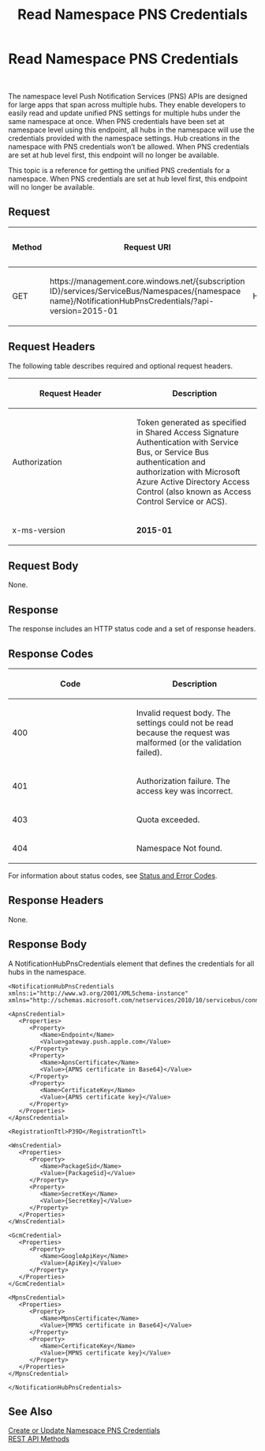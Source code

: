 ﻿---
title: Read Namespace PNS Credentials
TOCTitle: Read Namespace PNS Credentials
ms:assetid: ca85e8e4-2afd-4585-9313-caba2405705e
ms:mtpsurl: https://msdn.microsoft.com/en-us/library/Mt238295(v=Azure.100)
ms:contentKeyID: 65913461
ms.date: 08/18/2015
mtps_version: v=Azure.100
---

# Read Namespace PNS Credentials

 


The namespace level Push Notification Services (PNS) APIs are designed for large apps that span across multiple hubs. They enable developers to easily read and update unified PNS settings for multiple hubs under the same namespace at once. When PNS credentials have been set at namespace level using this endpoint, all hubs in the namespace will use the credentials provided with the namespace settings. Hub creations in the namespace with PNS credentials won’t be allowed. When PNS credentials are set at hub level first, this endpoint will no longer be available.

This topic is a reference for getting the unified PNS credentials for a namespace. When PNS credentials are set at hub level first, this endpoint will no longer be available.

## Request

<table>
<colgroup>
<col style="width: 33%" />
<col style="width: 33%" />
<col style="width: 33%" />
</colgroup>
<thead>
<tr class="header">
<th><p>Method</p></th>
<th><p>Request URI</p></th>
<th><p>HTTP version</p></th>
</tr>
</thead>
<tbody>
<tr class="odd">
<td><p>GET</p></td>
<td><p>https://management.core.windows.net/{subscription ID}/services/ServiceBus/Namespaces/{namespace name}/NotificationHubPnsCredentials/?api-version=2015-01</p></td>
<td><p>HTTP/1.1</p></td>
</tr>
</tbody>
</table>


## Request Headers

The following table describes required and optional request headers.

<table>
<colgroup>
<col style="width: 50%" />
<col style="width: 50%" />
</colgroup>
<thead>
<tr class="header">
<th><p>Request Header</p></th>
<th><p>Description</p></th>
</tr>
</thead>
<tbody>
<tr class="odd">
<td><p>Authorization</p></td>
<td><p>Token generated as specified in Shared Access Signature Authentication with Service Bus, or Service Bus authentication and authorization with Microsoft Azure Active Directory Access Control (also known as Access Control Service or ACS).</p></td>
</tr>
<tr class="even">
<td><p>x-ms-version</p></td>
<td><p><strong>2015-01</strong></p></td>
</tr>
</tbody>
</table>


## Request Body

None.

## Response

The response includes an HTTP status code and a set of response headers.

## Response Codes

<table>
<colgroup>
<col style="width: 50%" />
<col style="width: 50%" />
</colgroup>
<thead>
<tr class="header">
<th><p>Code</p></th>
<th><p>Description</p></th>
</tr>
</thead>
<tbody>
<tr class="odd">
<td><p>400</p></td>
<td><p>Invalid request body. The settings could not be read because the request was malformed (or the validation failed).</p></td>
</tr>
<tr class="even">
<td><p>401</p></td>
<td><p>Authorization failure. The access key was incorrect.</p></td>
</tr>
<tr class="odd">
<td><p>403</p></td>
<td><p>Quota exceeded.</p></td>
</tr>
<tr class="even">
<td><p>404</p></td>
<td><p>Namespace Not found.</p></td>
</tr>
</tbody>
</table>


For information about status codes, see [Status and Error Codes](http://msdn.microsoft.com/library/windowsazure/dd179357.aspx).

## Response Headers

None.

## Response Body

A NotificationHubPnsCredentials element that defines the credentials for all hubs in the namespace.

    <NotificationHubPnsCredentials xmlns:i="http://www.w3.org/2001/XMLSchema-instance" xmlns="http://schemas.microsoft.com/netservices/2010/10/servicebus/connect">
    
    <ApnsCredential>
       <Properties>
          <Property>
             <Name>Endpoint</Name>
             <Value>gateway.push.apple.com</Value>
          </Property>
          <Property>
             <Name>ApnsCertificate</Name>
             <Value>{APNS certificate in Base64}</Value>
          </Property>
          <Property>
             <Name>CertificateKey</Name>
             <Value>{APNS certificate key}</Value>
          </Property>
       </Properties>
    </ApnsCredential>
    
    <RegistrationTtl>P39D</RegistrationTtl>
    
    <WnsCredential>
       <Properties>
          <Property>
             <Name>PackageSid</Name>
             <Value>{PackageSid}</Value>
          </Property>
          <Property>
             <Name>SecretKey</Name>
             <Value>{SecretKey}</Value>
          </Property>
       </Properties>
    </WnsCredential>
    
    <GcmCredential>
       <Properties>
          <Property>
             <Name>GoogleApiKey</Name>
             <Value>{ApiKey}</Value>
          </Property>
       </Properties>
    </GcmCredential>
    
    <MpnsCredential>
       <Properties>
          <Property>
             <Name>MpnsCertificate</Name>
             <Value>{MPNS certificate in Base64}</Value>
          </Property>
          <Property>
             <Name>CertificateKey</Name>
             <Value>{MPNS certificate key}</Value>
          </Property>
       </Properties>
    </MpnsCredential>
    
    </NotificationHubPnsCredentials>

## See Also

[Create or Update Namespace PNS Credentials](mt238294\(v=azure.100\).md)  
[REST API Methods](dn495827\(v=azure.100\).md)

